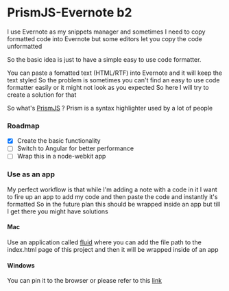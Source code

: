 # PrismJS-Evernote b2
I use Evernote as my snippets manager and sometimes I need to copy formatted code into Evernote but
some editors let you copy the code unformatted

So the basic idea is just to have a simple easy to use code formatter.

You can paste a fomatted text (HTML/RTF) into Evernote and it will keep the text styled
So the problem is sometimes you can't find an easy to use code formatter easily or it might not look as you expected
So here I will try to create a solution for that

So what's [PrismJS](http://prismjs.com/) ?
Prism is a syntax highlighter used by a lot of people

### Roadmap

- [x] Create the basic functionality
- [ ] Switch to Angular for better performance
- [ ] Wrap this in a node-webkit app

### Use as an app
My perfect workflow is that while I'm adding a note with a code in it I want to fire up an app to add my code and then
paste the code and instantly it's formatted
So in the future plan this should be wrapped inside an app but till I get there you might have solutions

#### Mac
Use an application called [fluid](http://fluidapp.com/) where you can add the file path to the index.html page of this project
and then it will be wrapped inside of an app

#### Windows
You can pin it to the browser or please refer to this [link](http://www.howtogeek.com/141431/how-to-turn-web-apps-into-first-class-desktop-citizens/)
